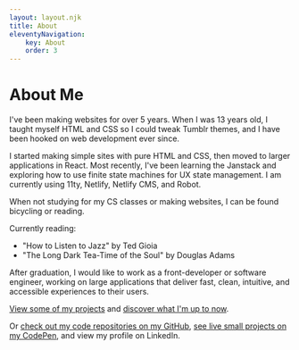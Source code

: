 ```yaml
---
layout: layout.njk
title: About
eleventyNavigation:
    key: About
    order: 3
---
```


# About Me

<!-- Helen's history with web develpment -->

I've been making websites for over 5 years. When I was 13 years old, I taught myself HTML and CSS so I could tweak Tumblr themes, and I have been hooked on web development ever since. 

I started making simple sites with pure HTML and CSS, then moved to larger applications in React. Most recently, I've been learning the Janstack and exploring how to use finite state machines for UX state management. I am currently using 11ty, Netlify, Netlify CMS, and Robot.

<!-- Helen's non-web-dev interets -->

When not studying for my CS classes or making websites, I can be found bicycling or reading.

Currently reading:
- "How to Listen to Jazz" by Ted Gioia
- "The Long Dark Tea-Time of the Soul" by Douglas Adams

<!-- What Helen is interested in working in -->

After graduation, I would like to work as a front-developer or software engineer, working on large applications that deliver fast, clean, intuitive, and accessible experiences to their users.

<!-- Links to other pages on this site -->

[View some of my projects](/projects) and [discover what I'm up to now](/now).

<!-- Links to external sites -->

Or [check out my code repositories on my GitHub](https://github.com/helen-mckay), [see live small projects on my CodePen](https://codepen.io/helen-mckay), and view my profile on LinkedIn.
